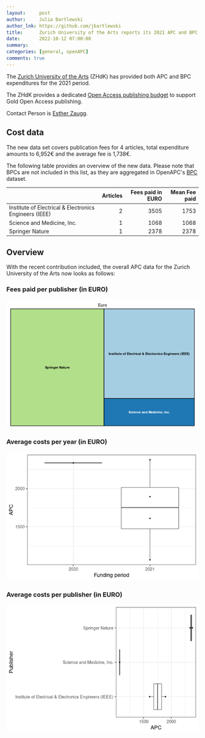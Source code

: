```yaml
---
layout:     post
author:     Julia Bartlewski
author_lnk: https://github.com/jbartlewski
title:      Zurich University of the Arts reports its 2021 APC and BPC expenditures
date:       2022-10-12 07:00:00
summary:    
categories: [general, openAPC]
comments: true
---
```





The [Zurich University of the Arts](https://www.zhdk.ch) (ZHdK) has provided both APC and BPC expenditures for the 2021 period.

The ZHdK provides a dedicated [Open Access publishing budget](https://www.zhdk.ch/en/miz/open-access-1823) to support Gold Open Access publishing.

Contact Person is [Esther Zaugg](mailto:esther.zaugg@zhdk.ch).

## Cost data



The new data set covers publication fees for 4 articles, total expenditure amounts to 6,952€ and the average fee is 1,738€.

The following table provides an overview of the new data. Please note that BPCs are not included in this list, as they are aggregated in OpenAPC's [BPC](https://github.com/OpenAPC/openapc-de/blob/master/data/bpc.csv) dataset.


|                                                       | Articles| Fees paid in EURO| Mean Fee paid|
|:------------------------------------------------------|--------:|-----------------:|-------------:|
|Institute of Electrical & Electronics Engineers (IEEE) |        2|              3505|          1753|
|Science and Medicine, Inc.                             |        1|              1068|          1068|
|Springer Nature                                        |        1|              2378|          2378|

## Overview

With the recent contribution included, the overall APC data for the Zurich University of the Arts now looks as follows:

### Fees paid per publisher (in EURO)

![plot of chunk tree_zhdk_2022_10_12_full](/figure/tree_zhdk_2022_10_12_full-1.png)

###  Average costs per year (in EURO)

![plot of chunk box_zhdk_2022_10_12_year_full](/figure/box_zhdk_2022_10_12_year_full-1.png)

###  Average costs per publisher (in EURO)

![plot of chunk box_zhdk_2022_10_12_publisher_full](/figure/box_zhdk_2022_10_12_publisher_full-1.png)
